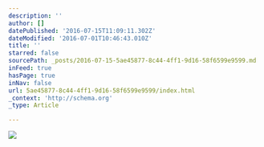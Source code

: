 ```yaml
---
description: ''
author: []
datePublished: '2016-07-15T11:09:11.302Z'
dateModified: '2016-07-01T10:46:43.010Z'
title: ''
starred: false
sourcePath: _posts/2016-07-15-5ae45877-8c44-4ff1-9d16-58f6599e9599.md
inFeed: true
hasPage: true
inNav: false
url: 5ae45877-8c44-4ff1-9d16-58f6599e9599/index.html
_context: 'http://schema.org'
_type: Article

---
```

![](https://the-grid-user-content.s3-us-west-2.amazonaws.com/15c5c4bb-91e8-4f37-a718-e22987139215.jpg)